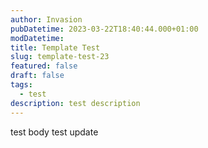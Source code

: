 ```yaml
---
author: Invasion
pubDatetime: 2023-03-22T18:40:44.000+01:00
modDatetime:
title: Template Test
slug: template-test-23
featured: false
draft: false
tags:
  - test
description: test description
---
```


test body
test update
